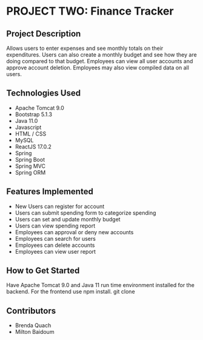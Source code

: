 # PROJECT TWO: Finance Tracker

## Project Description
Allows users to enter expenses and see monthly totals on their expenditures.  Users can also create a monthly budget and see how they are doing compared to that budget.  Employees can view all user accounts and approve account deletion.  Employees may also view compiled data on all users.

## Technologies Used
- Apache Tomcat 9.0
- Bootstrap 5.1.3
- Java 11.0
- Javascript 
- HTML / CSS
- MySQL
- ReactJS 17.0.2
- Spring
- Spring Boot
- Spring MVC
- Spring ORM

## Features Implemented
- New Users can register for account
- Users can submit spending form to categorize spending
- Users can set and update monthly budget
- Users can view spending report
- Employees can approval or deny new accounts
- Employees can search for users
- Employees can delete accounts
- Employees can view user report

## How to Get Started
  Have Apache Tomcat 9.0 and Java 11 run time environment installed for the backend. For the frontend use npm install.
 git clone 

## Contributors
- Brenda Quach
- Milton Baidoum



